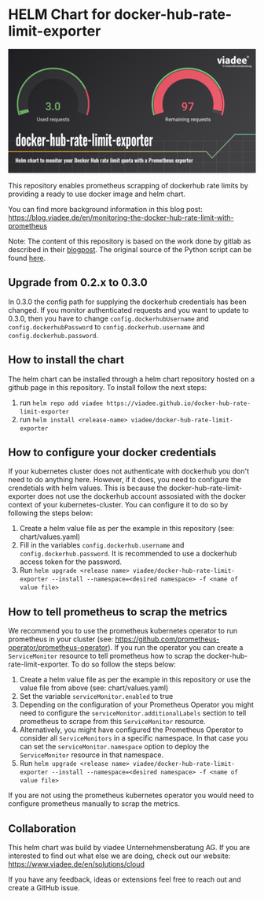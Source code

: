 # HELM Chart for docker-hub-rate-limit-exporter

![](teaser.jpg)

This repository enables prometheus scrapping of dockerhub rate limits by providing a ready to use docker image and helm chart.

You can find more background information in this blog post: https://blog.viadee.de/en/monitoring-the-docker-hub-rate-limit-with-prometheus

Note: The content of this repository is based on the work done by gitlab as described in their [blogpost](https://about.gitlab.com/blog/2020/11/18/docker-hub-rate-limit-monitoring/). The original source of the Python script can be found [here](https://gitlab.com/gitlab-com/marketing/corporate_marketing/developer-evangelism/code/docker-hub-limit-exporter).

## Upgrade from 0.2.x to 0.3.0

In 0.3.0 the config path for supplying the dockerhub credentials has been changed. If you monitor authenticated requests and you want to update to 0.3.0, then you have to change `config.dockerhubUsername` and `config.dockerhubPassword` to `config.dockerhub.username` and `config.dockerhub.password`.  

## How to install the chart

The helm chart can be installed through a helm chart repository hosted on a github page in this repository. To install follow the next steps:

1. run `helm repo add viadee https://viadee.github.io/docker-hub-rate-limit-exporter`
2. run `helm install <release-name> viadee/docker-hub-rate-limit-exporter`

## How to configure your docker credentials

If your kubernetes cluster does not authenticate with dockerhub you don't need to do anything here. However, if it does, you need to configure the crendetials with helm values. This is because the docker-hub-rate-limit-exporter does not use the dockerhub account assosiated with the docker context of your kubernetes-cluster. You can configure it to do so by following the steps below:

1. Create a helm value file as per the example in this repository (see: chart/values.yaml)
2. Fill in the variables `config.dockerhub.username` and `config.dockerhub.password`. It is recommended to use a dockerhub access token for the password.
3. Run `helm upgrade <release name> viadee/docker-hub-rate-limit-exporter --install --namespace=<desired namespace> -f <name of value file>`

## How to tell prometheus to scrap the metrics

We recommend you to use the prometheus kubernetes operator to run prometheus in your cluster (see: https://github.com/prometheus-operator/prometheus-operator). If you run the operator you can create a `ServiceMonitor` resource to tell prometheus how to scrap the docker-hub-rate-limit-exporter. To do so follow the steps below:

1. Create a helm value file as per the example in this repository or use the value file from above (see: chart/values.yaml)
2. Set the variable `serviceMonitor.enabled` to true
3. Depending on the configuration of your Prometheus Operator you might need to configure the `serviceMonitor.additionalLabels` section to tell prometheus to scrape from this `ServiceMonitor` resource.
4. Alternatively, you might have configured the Prometheus Operator to consider all `ServiceMonitors` in a specific namespace. In that case you can set the `serviceMonitor.namespace` option to deploy the `ServiceMonitor` resource in that namespace.
5. Run `helm upgrade <release name> viadee/docker-hub-rate-limit-exporter --install --namespace=<desired namespace> -f <name of value file>`

If you are not using the prometheus kubernetes operator you would need to configure prometheus manually to scrap the metrics.

## Collaboration

This helm chart was build by viadee Unternehmensberatung AG. If you are interested to find out what else we are doing, check out our website: https://www.viadee.de/en/solutions/cloud

If you have any feedback, ideas or extensions feel free to reach out and create a GitHub issue.
